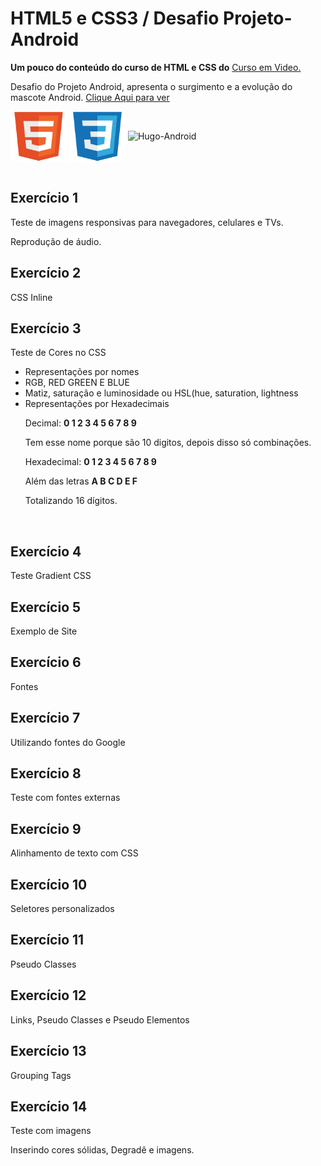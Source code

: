 # HTML5 e CSS3 / Desafio Projeto-Android
 <strong> Um pouco do conteúdo do curso de HTML e CSS do</strong> <a href="https://www.googleadservices.com/pagead/aclk?sa=L&ai=DChcSEwiLx4f8k6_1AhUyFNQBHftjBGsYABAAGgJvYQ&ae=2&ohost=www.google.com&cid=CAESQOD241exFh8LfY1wVwtwFBO6qVY0TQ8yS9gZxewhs0X_D5mJ_g5c9T3zvotGH-GllRC-nZjJTsVVqcZrHiRCkIk&sig=AOD64_05BAJnW2cOgpAZWqggOFvtC-ZZcA&q&nis=1&adurl&ved=2ahUKEwi9xPv7k6_1AhUUqZUCHUbCCWYQ0Qx6BAgCEAE">Curso em Video.</a>
  <p>Desafio do Projeto Android, apresenta o surgimento e a evolução do mascote Android. <a href="https://hugohendrix.github.io/projeto-android/" target="_blank">Clique Aqui para ver</a></p>
      <div style="display: inline_block"> 
    <img align="center" alt="Huho-HTML" height="80" width="90" src="https://raw.githubusercontent.com/devicons/devicon/master/icons/html5/html5-original.svg">
    <img align="center" alt="Hugo-CSS" height="80" width="90" src="https://raw.githubusercontent.com/devicons/devicon/master/icons/css3/css3-original.svg">
   <img align="center" alt="Hugo-Android" height="80" width="90" src="https://iconarchive.com/download/i83819/designbolts/cute-social-2014/Android.ico"> </div>
 
 <br>
 
 
 <h2>Exercício 1</h2>
 <p>Teste de imagens responsivas para navegadores, celulares e TVs.</p>
<p>Reprodução de áudio.</p>

<h2>Exercício 2</h2>
<p>CSS Inline</p>

<h2>Exercício 3</h2>
<p>Teste de Cores no CSS</p>
<ul>
 <li>Representações por nomes</li>
 <li>RGB, RED GREEN E BLUE</li>
 <li>Matiz, saturação e luminosidade ou  HSL(hue, saturation, lightness</li>
 <li>Representações por Hexadecimais </li>
    <p>Decimal: <strong>0 1 2 3 4 5 6 7 8 9</strong></p>
    <p>Tem esse nome porque são 10 digitos, depois disso só combinações.</p>
    <p>Hexadecimal: <strong>0 1 2 3 4 5 6 7 8 9</strong> 
    <p>Além das letras <strong>A B C D E F</strong> </p>
    <p>Totalizando 16 dígitos.</p>

</ul>
<BR>
 <h2>Exercício 4</h2>
 <p>Teste Gradient CSS</p>
 <h2>Exercício 5</h2>
 <p>Exemplo de Site</p>
  <h2>Exercício 6</h2>
 <p>Fontes</p>
 <h2>Exercício 7</h2>
  <p>Utilizando fontes do Google</p>
  <h2>Exercício 8</h2>
  <p>Teste com fontes externas</p>
   <h2>Exercício 9</h2>
  <p>Alinhamento de texto com CSS</p>
     <h2>Exercício 10</h2>
  <p> Seletores personalizados</p>
       <h2>Exercício 11</h2>
  <p> Pseudo Classes</p>
  
   <h2>Exercício 12</h2>
  <p>Links, Pseudo Classes e Pseudo Elementos</p>
    
   <h2>Exercício 13</h2>
  <p>Grouping Tags</p>
  
      
   <h2>Exercício 14</h2>
  <p>Teste com imagens</p>
  <p>Inserindo cores sólidas, Degradê e imagens.</p>
  
  
